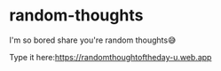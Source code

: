 # random-thoughts
I'm so bored share you're random thoughts😅

Type it here:https://randomthoughtoftheday-u.web.app
